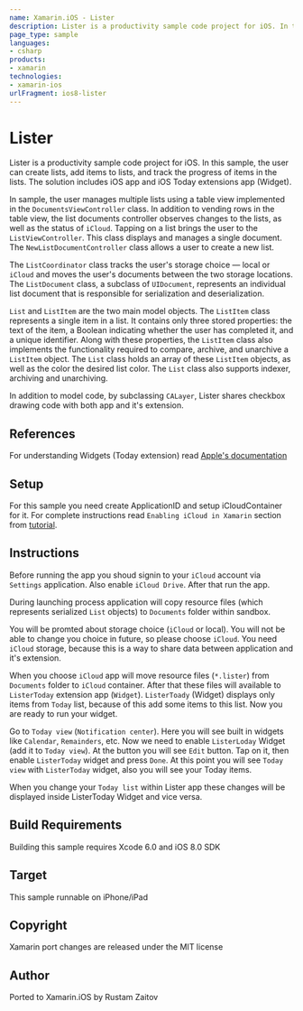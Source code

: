 ```yaml
---
name: Xamarin.iOS - Lister
description: Lister is a productivity sample code project for iOS. In this sample, the user can create lists, add items to lists, and track the progress of...
page_type: sample
languages:
- csharp
products:
- xamarin
technologies:
- xamarin-ios
urlFragment: ios8-lister
---
```

# Lister

Lister is a productivity sample code project for iOS. In this sample,
the user can create lists, add items to lists, and track the progress
of items in the lists.  The solution includes iOS app and iOS Today
extensions app (Widget).

In sample, the user manages multiple lists using a table view
implemented in the `DocumentsViewController` class. In addition to
vending rows in the table view, the list documents controller observes
changes to the lists, as well as the status of `iCloud`. Tapping on a
list brings the user to the `ListViewController`. This class displays
and manages a single document. The `NewListDocumentController` class
allows a user to create a new list.

The `ListCoordinator` class tracks the user's storage choice — local
or `iCloud` and moves the user's documents between the two storage
locations. The `ListDocument` class, a subclass of `UIDocument`,
represents an individual list document that is responsible for
serialization and deserialization.

`List` and `ListItem` are the two main model objects. The `ListItem`
class represents a single item in a list. It contains only three
stored properties: the text of the item, a Boolean indicating whether
the user has completed it, and a unique identifier. Along with these
properties, the `ListItem` class also implements the functionality
required to compare, archive, and unarchive a `ListItem` object. The
`List` class holds an array of these `ListItem` objects, as well as
the color the desired list color. The `List` class also supports
indexer, archiving and unarchiving.

In addition to model code, by subclassing `CALayer`, Lister shares
checkbox drawing code with both app and it's extension.

## References

For understanding Widgets (Today extension) read [Apple's
documentation](https://developer.apple.com/library/prerelease/mac/documentation/General/Conceptual/ExtensibilityPG/NotificationCenter.html#//apple_ref/doc/uid/TP40014214-CH11-SW1)

## Setup

For this sample you need create ApplicationID and setup
iCloudContainer for it. For complete instructions read `Enabling
iCloud in Xamarin` section from
[tutorial](http://developer.xamarin.com/guides/ios/platform_features/introduction_to_the_document_picker/).

## Instructions

Before running the app you shoud signin to your `iCloud` account via
`Settings` application. Also enable `iCloud Drive`.  After that run
the app.

During launching process application will copy resource files (which
represents serialized `List` objects) to `Documents` folder within
sandbox.

You will be promted about storage choice (`iCloud` or local). You will
not be able to change you choice in future, so please choose
`iCloud`. You need `iCloud` storage, because this is a way to share
data between application and it's extension.

When you choose `iCloud` app will move resource files (`*.lister`)
from `Documents` folder to `iCloud` container. After that these files
will available to `ListerToday` extension app (`Widget`).
`ListerToady` (Widget) displays only items from `Today` list, because
of this add some items to this list. Now you are ready to run your
widget.

Go to `Today view` (`Notification center`). Here you will see built in
widgets like `Calendar`, `Remainders`, etc. Now we need to enable
`ListerLoday` Widget (add it to `Today view`). At the button you will
see `Edit` button. Tap on it, then enable `ListerToday` widget and
press `Done`. At this point you will see `Today view` with
`ListerToday` widget, also you will see your Today items.

When you change your `Today list` within Lister app these changes will
be displayed inside ListerToday Widget and vice versa.

## Build Requirements

Building this sample requires Xcode 6.0 and iOS 8.0 SDK

## Target
This sample runnable on iPhone/iPad

## Copyright

Xamarin port changes are released under the MIT license

## Author 

Ported to Xamarin.iOS by Rustam Zaitov
